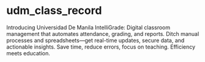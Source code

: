 # udm_class_record
Introducing Universidad De Manila IntelliGrade: Digital classroom management that automates attendance, grading, and reports. Ditch manual processes and spreadsheets—get real-time updates, secure data, and actionable insights. Save time, reduce errors, focus on teaching. Efficiency meets education.
